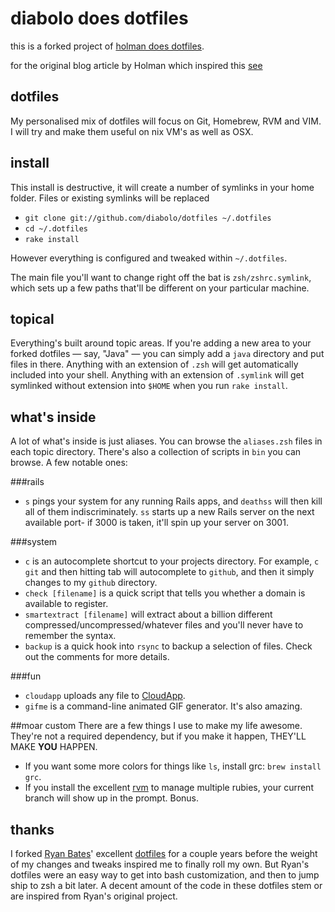 # diabolo does dotfiles

this is a forked project of [holman does dotfiles](https://github.com/holman/dotfiles).

for the original blog article by Holman which inspired this [see](http://zachholman.com/2010/08/dotfiles-are-meant-to-be-forked/)

## dotfiles

My personalised mix of dotfiles will focus on Git, Homebrew, RVM and VIM. I will try and make them useful on nix VM's as well as OSX.

## install

This install is destructive, it will create a number of symlinks in your home folder. Files or existing symlinks will be replaced

- `git clone git://github.com/diabolo/dotfiles ~/.dotfiles`
- `cd ~/.dotfiles`
- `rake install`

However everything is configured and tweaked within `~/.dotfiles`.

The main file you'll want to change right off the bat is `zsh/zshrc.symlink`,
which sets up a few paths that'll be different on your particular machine.

## topical

Everything's built around topic areas. If you're adding a new area to your
forked dotfiles — say, "Java" — you can simply add a `java` directory and put
files in there. Anything with an extension of `.zsh` will get automatically
included into your shell. Anything with an extension of `.symlink` will get
symlinked without extension into `$HOME` when you run `rake install`.

## what's inside

A lot of what's inside is just aliases.  You can browse the `aliases.zsh` files in each topic directory. There's also a collection of scripts in `bin` you can browse. A few notable ones:

###rails
- `s` pings your system for any running Rails apps, and `deathss` will then
  kill all of them indiscriminately. `ss` starts up a new Rails server on the
  next available port- if 3000 is taken, it'll spin up your server on 3001.

###system
- `c` is an autocomplete shortcut to your projects directory. For example, `c
  git` and then hitting tab will autocomplete to `github`, and then it simply
  changes to my `github` directory.
- `check [filename]` is a quick script that tells you whether a domain is
  available to register.
- `smartextract [filename]` will extract about a billion different
  compressed/uncompressed/whatever files and you'll never have to remember the
  syntax.
- `backup` is a quick hook into `rsync` to backup a selection of files. Check
  out the comments for more details.

###fun
- `cloudapp` uploads any file to [CloudApp](http://getcloudapp.com).
- `gifme` is a command-line animated GIF generator. It's also amazing.

##moar custom
There are a few things I use to make my life awesome. They're not a required
dependency, but if you make it happen, THEY'LL MAKE **YOU** HAPPEN.

- If you want some more colors for things like `ls`, install grc: `brew install
  grc`.
- If you install the excellent [rvm](http://rvm.beginrescueend.com) to manage
  multiple rubies, your current branch will show up in the prompt. Bonus.

## thanks

I forked [Ryan Bates](http://github.com/ryanb)' excellent
[dotfiles](http://github.com/ryanb/dotfiles) for a couple years before the
weight of my changes and tweaks inspired me to finally roll my own. But Ryan's
dotfiles were an easy way to get into bash customization, and then to jump ship
to zsh a bit later. A decent amount of the code in these dotfiles stem or are
inspired from Ryan's original project.
